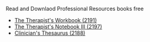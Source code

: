 Read and Downlaod Professional Resources books free
- [The Therapist's Workbook (2191)](https://lit2talks.com/the-therapist-s-workbook-self-assessment-self-care-and-self-improvement-2191)
- [The Therapist's Notebook III (2197)](https://lit2talks.com/the-therapist-s-notebook-iii-more-homework-handouts-and-activities-2197)
- [Clinician's Thesaurus (2188)](https://lit2talks.com/clinician-s-thesaurus-7th-edition-the-guide-to-conducting-interviews-and-writing-psychological-reports-2188)
